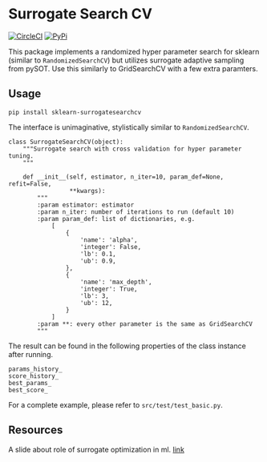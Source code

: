 # Surrogate Search CV
[![CircleCI](https://circleci.com/gh/timlyrics/sklearn_surrogatesearchcv.svg?style=shield)](https://circleci.com/gh/timlyrics/sklearn_surrogatesearchcv)
[![PyPi](https://badge.fury.io/py/sklearn-surrogatesearchcv.svg)](https://badge.fury.io/py/sklearn-surrogatesearchcv)

This package implements a randomized hyper parameter search for sklearn (similar to `RandomizedSearchCV`) but utilizes surrogate adaptive sampling from pySOT. Use this similarly to GridSearchCV with a few extra paramters.

## Usage

```
pip install sklearn-surrogatesearchcv
```

The interface is unimaginative, stylistically similar to `RandomizedSearchCV`.

```
class SurrogateSearchCV(object):
    """Surrogate search with cross validation for hyper parameter tuning.
    """

    def __init__(self, estimator, n_iter=10, param_def=None, refit=False,
                 **kwargs):
        """
        :param estimator: estimator
        :param n_iter: number of iterations to run (default 10)
        :param param_def: list of dictionaries, e.g.
            [
                {
                    'name': 'alpha',
                    'integer': False,
                    'lb': 0.1,
                    'ub': 0.9,
                },
                {
                    'name': 'max_depth',
                    'integer': True,
                    'lb': 3,
                    'ub': 12,
                }
            ]
        :param **: every other parameter is the same as GridSearchCV
        """
```

The result can be found in the following properties of the class instance after running.

```
params_history_
score_history_
best_params_
best_score_
```

For a complete example, please refer to `src/test/test_basic.py`.

## Resources

A slide about role of surrogate optimization in ml. [link](https://www.slideshare.net/TimTan2/machine-learning-vs-traditional-optimization)
